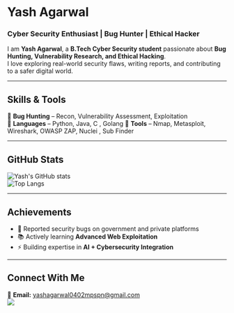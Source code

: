 # Yash Agarwal  

### Cyber Security Enthusiast | Bug Hunter | Ethical Hacker  

I am **Yash Agarwal**, a **B.Tech Cyber Security student** passionate about **Bug Hunting, Vulnerability Research, and Ethical Hacking**.  
I love exploring real-world security flaws, writing reports, and contributing to a safer digital world.  

---

## Skills & Tools  
  
🔹 **Bug Hunting** – Recon, Vulnerability Assessment, Exploitation  
🔹 **Languages** – Python, Java, C , Golang 
🔹 **Tools** – Nmap, Metasploit, Wireshark, OWASP ZAP, Nuclei , Sub Finder

---

## GitHub Stats  

![Yash's GitHub stats](https://github-readme-stats.vercel.app/api?username=Yash-Agarwal&show_icons=true&theme=radical)  
![Top Langs](https://github-readme-stats.vercel.app/api/top-langs/?username=Yash-Agarwal&layout=compact&theme=radical)  

---

## Achievements  

- 🐛 Reported security bugs on government and private platforms  
- 📚 Actively learning **Advanced Web Exploitation**
- ⚡ Building expertise in **AI + Cybersecurity Integration**  

---

## Connect With Me  

📧 **Email:** yashagarwal0402mpspn@gmail.com  
<a href="https://www.linkedin.com/in/yash-agarwal-5b091a290/"><img src="https://custom-icon-badges.demolab.com/badge/LinkedIn-0A66C2?logo=linkedin-white&logoColor=fff" /></a>  
